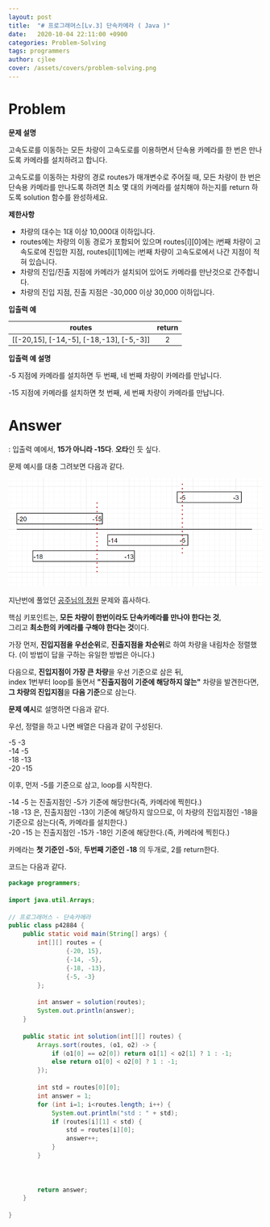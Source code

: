 ```yaml
---
layout: post
title:  "# 프로그래머스[Lv.3] 단속카메라 ( Java )"
date:   2020-10-04 22:11:00 +0900
categories: Problem-Solving
tags: programmers
author: cjlee
cover: /assets/covers/problem-solving.png
---
```


# Problem

**문제 설명**  

고속도로를 이동하는 모든 차량이 고속도로를 이용하면서 단속용 카메라를 한 번은 만나도록 카메라를 설치하려고 합니다.  

고속도로를 이동하는 차량의 경로 routes가 매개변수로 주어질 때, 모든 차량이 한 번은 단속용 카메라를 만나도록 하려면 최소 몇 대의 카메라를 설치해야 하는지를 return 하도록 solution 함수를 완성하세요.  

**제한사항**  

* 차량의 대수는 1대 이상 10,000대 이하입니다.  
* routes에는 차량의 이동 경로가 포함되어 있으며 routes[i][0]에는 i번째 차량이 고속도로에 진입한 지점, routes[i][1]에는 i번째 차량이 고속도로에서 나간 지점이 적혀 있습니다.  
* 차량의 진입/진출 지점에 카메라가 설치되어 있어도 카메라를 만난것으로 간주합니다.  
* 차량의 진입 지점, 진출 지점은 -30,000 이상 30,000 이하입니다.  

**입출력 예**

|routes|return|
|:--:|:--:|
|[[-20,15], [-14,-5], [-18,-13], [-5,-3]]|2|

**입출력 예 설명**

-5 지점에 카메라를 설치하면 두 번째, 네 번째 차량이 카메라를 만납니다.

-15 지점에 카메라를 설치하면 첫 번째, 세 번째 차량이 카메라를 만납니다.

# Answer
: 입출력 예에서, **15가 아니라 -15다**. **오타**인 듯 싶다.

문제 예시를 대충 그려보면 다음과 같다.

![problem](/assets/images/2020-10-05-06-26-23_2020-10-04-problem_solving_12.md.png)

지난번에 풀었던 [공주님의 정원](https://cjlee38.github.io/problem_solving/problem_solving_6) 문제와 흡사하다. 

핵심 키포인트는, **모든 차량이 한번이라도 단속카메라를 만나야 한다는 것**,  
그리고 **최소한의 카메라를 구해야 한다는 것**이다.

가장 먼저, **진입지점을 우선순위**로, **진출지점을 차순위**로 하여 차량을 내림차순 정렬했다.
(이 방법이 답을 구하는 유일한 방법은 아니다.)  

다음으로, **진입지점이 가장 큰 차량**을 우선 기준으로 삼은 뒤,   
index 1번부터 loop를 돌면서 **"진출지점이 기준에 해당하지 않는"** 차량을 발견한다면,  
**그 차량의 진입지점**을 **다음 기준**으로 삼는다.

**문제 예시**로 설명하면 다음과 같다.

우선, 정렬을 하고 나면 배열은 다음과 같이 구성된다.

-5 -3  
-14 -5  
-18 -13  
-20 -15  

이후, 먼저 -5를 기준으로 삼고, loop를 시작한다.

-14 -5 는 진출지점인 -5가 기준에 해당한다(즉, 카메라에 찍힌다.)   
-18 -13 은, 진출지점인 -13이 기준에 해당하지 않으므로, 이 차량의 진입지점인 -18을 기준으로 삼는다(즉, 카메라를 설치한다.)  
-20 -15 는 진출지점인 -15가 -18인 기준에 해당한다.(즉, 카메라에 찍힌다.)

카메라는 **첫 기준인 -5**와, **두번째 기준인 -18** 의 두개로, 2를 return한다.

코드는 다음과 같다.

```java
package programmers;

import java.util.Arrays;

// 프로그래머스 - 단속카메라
public class p42884 {
    public static void main(String[] args) {
        int[][] routes = {
                {-20, 15},
                {-14, -5},
                {-18, -13},
                {-5, -3}
        };

        int answer = solution(routes);
        System.out.println(answer);
    }

    public static int solution(int[][] routes) {
        Arrays.sort(routes, (o1, o2) -> {
            if (o1[0] == o2[0]) return o1[1] < o2[1] ? 1 : -1;
            else return o1[0] < o2[0] ? 1 : -1;
        });

        int std = routes[0][0];
        int answer = 1;
        for (int i=1; i<routes.length; i++) {
            System.out.println("std : " + std);
            if (routes[i][1] < std) {
                std = routes[i][0];
                answer++;
            }
        }



        return answer;
    }
    
}

```